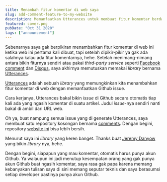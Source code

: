 ```yaml
---
title: Menambah fitur komentar di web saya
slug: add-comment-feature-to-my-website
description: Memanfaatkan Utterances untuk membuat fitur komentar berdasarkan issues di Github
featured: cover.png
pubDate: "Oct 31 2020"
tags: ["announcement"]
---
```


Sebenarnya saya gak berpikiran menambahkan fitur komentar di web ini ketika web ini pertama kali dibuat, tapi setelah dipikir-pikir ya gak ada salahnya kalau ada fitur komentarnya, hehe.
Setelah menimang-nimang antara bikin fiturnya sendiri atau pakai _third-party service_ seperti <a href="https://developers.facebook.com/docs/plugins/comments/" target="_blank" rel="noopener">Facebook comment</a> dan <a href="https://disqus.com/" target="_blank" rel="noopener">Disqus</a>, saya akhirnya memutuskan memakai _library_ bernama <a href="https://utteranc.es/" target="_blank" rel="noopener">Utterances</a>.

<a href="https://utteranc.es/" target="_blank" rel="noopener">Utterances</a> adalah sebuah _library_ yang memungkinkan kita menambahkan fitur komentar di web dengan memanfaatkan Github issue.

Cara kerjanya, Utterances bakal bikin _issue_ di Github secara otomatis tiap kali ada yang ngasih komentar di suatu artikel. Judul _issue_-nya sendiri nanti bakal di ambil dari URL web.

Oh ya, buat nampung semua issue yang di generate Utterances, saya membuat satu repository kosongan bernama <a href="https://github.com/trihargianto/comments" target="_blank" rel="noopener">comments</a>. Dengan begini, repository <a href="https://github.com/trihargianto/trihargianto.com" target="_blank" rel="noopener">website ini</a> bisa lebih bersih.

Menurut saya ini _library_ yang keren banget. Thanks buat <a href="https://github.com/jdanyow" target="_blank" rel="noopener">Jeremy Danyow</a> yang bikin _library_ nya, hehe.

Dengan begini, siapapun yang mau komentar, otomatis harus punya akun Github. Ya walaupun ini jadi menutup kesempatan orang yang gak punya akun Github buat ngasih komentar, saya rasa gak papa karena memang kebanyakan tulisan saya di sini memang seputar teknis dan saya berasumsi setiap developer pastinya punya akun Github.
